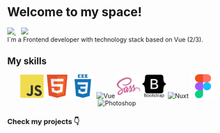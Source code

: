 # Welcome to my space!


<a href="mailto:vasina.alexxandra@gmail.com" target="_blank">
<img src="https://img.shields.io/badge/Email-0078D4?style=for-the-badge&logo=microsoft-outlook&logoColor=white" height="30"/>
</a>
<span>&nbsp;&nbsp;</span>
<a href="https://t.me/sasha_vasina" target="_blank">
<img src="https://img.shields.io/badge/Telegram-2CA5E0?style=for-the-badge&logo=telegram&logoColor=white" height="30"/>
</a>


<div>
I`m a Frontend developer with technology stack based on Vue (2/3).
</div>

## My skills

<div align="center">
<img src="https://github.com/devicons/devicon/blob/master/icons/javascript/javascript-original.svg" title="JavaScript" alt="JavaScript" width="55" height="55"/>
<img src="https://github.com/devicons/devicon/blob/master/icons/html5/html5-original.svg" title="HTML5" alt="HTML" width="55" height="55"/>
<img src="https://github.com/devicons/devicon/blob/master/icons/css3/css3-plain-wordmark.svg"  title="CSS3" alt="CSS" width="55" height="55"/>
<img src="https://github.com/devicons/devicon/blob/master/icons/redux/vuejs-original.svg" title="Vue" alt="Vue" width="55" height="55"/>
<img src="https://raw.githubusercontent.com/devicons/devicon/master/icons/sass/sass-original.svg" title="SASS" alt="SASS" width="55" height="55"/>
<img src="https://raw.githubusercontent.com/devicons/devicon/master/icons/bootstrap/bootstrap-plain-wordmark.svg" title="Bootstrap" alt="Bootstrap" width="55" height="55"/>
<img src="https://v4.material-ui.com/static/nuxtjs-original.png" title="Nuxt" alt="Nuxt" width="55" height="55"/>
<img src="https://raw.githubusercontent.com/devicons/devicon/master/icons/figma/figma-original.svg" title="Figma" alt="Figma" width="55" height="55"/>
<img src="https://upload.wikimedia.org/wikipedia/commons/thumb/a/af/Adobe_Photoshop_CC_icon.svg/512px-Adobe_Photoshop_CC_icon.svg.png" title="Photoshop " alt="Photoshop" width="55" height="55"/>
</div>

### Check my projects 👇